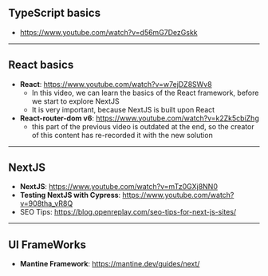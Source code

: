 ## TypeScript basics
- https://www.youtube.com/watch?v=d56mG7DezGskk
---
## React basics
- **React**: https://www.youtube.com/watch?v=w7ejDZ8SWv8
  - In this video, we can learn the basics of the React framework, before we start to explore NextJS
  - It is very important, because NextJS is built upon React
- **React-router-dom v6**: https://www.youtube.com/watch?v=k2Zk5cbiZhg
  - this part of the previous video is outdated at the end, so the creator of this content has re-recorded it with the new solution
---
## NextJS
- **NextJS**: https://www.youtube.com/watch?v=mTz0GXj8NN0
- **Testing NextJS with Cypress**: https://www.youtube.com/watch?v=908tha_vR8Q
- SEO Tips: https://blog.openreplay.com/seo-tips-for-next-js-sites/

---
## UI FrameWorks
- **Mantine Framework**: https://mantine.dev/guides/next/

